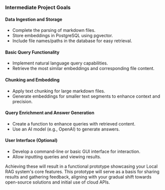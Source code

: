 ### Intermediate Project Goals

#### Data Ingestion and Storage
- Complete the parsing of markdown files.
- Store embeddings in PostgreSQL using pgvector.
- Include file names/paths in the database for easy retrieval.

#### Basic Query Functionality
- Implement natural language query capabilities.
- Retrieve the most similar embeddings and corresponding file content.

#### Chunking and Embedding
- Apply text chunking for large markdown files.
- Generate embeddings for smaller text segments to enhance context and precision.

#### Query Enrichment and Answer Generation
- Create a function to enhance queries with retrieved content.
- Use an AI model (e.g., OpenAI) to generate answers.

#### User Interface (Optional)
- Develop a command-line or basic GUI interface for interaction.
- Allow inputting queries and viewing results.

Achieving these will result in a functional prototype showcasing your Local RAG system's core features. This prototype will serve as a basis for sharing results and gathering feedback, aligning with your gradual shift towards open-source solutions and initial use of cloud APIs.